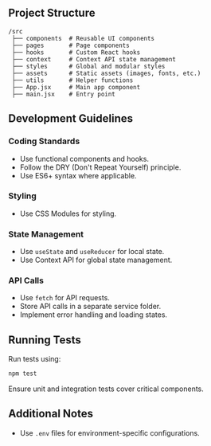 ## Project Structure
```
/src
 ├── components  # Reusable UI components
 ├── pages       # Page components
 ├── hooks       # Custom React hooks
 ├── context     # Context API state management
 ├── styles      # Global and modular styles
 ├── assets      # Static assets (images, fonts, etc.)
 ├── utils       # Helper functions
 ├── App.jsx     # Main app component
 ├── main.jsx    # Entry point
```

## Development Guidelines
### Coding Standards
- Use functional components and hooks.
- Follow the DRY (Don't Repeat Yourself) principle.
- Use ES6+ syntax where applicable.

### Styling
- Use CSS Modules for styling.

### State Management
- Use `useState` and `useReducer` for local state.
- Use Context API for global state management.

### API Calls
- Use `fetch` for API requests.
- Store API calls in a separate service folder.
- Implement error handling and loading states.

## Running Tests
Run tests using:
```sh
npm test
```
Ensure unit and integration tests cover critical components.

## Additional Notes
- Use `.env` files for environment-specific configurations.
